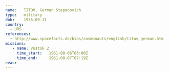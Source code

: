 ```yaml
---
name:	TITOV, German Stepanovich
type:	military
dob:	1935-09-11
country:
  - URS
references:
  - http://www.spacefacts.de/bios/cosmonauts/english/titov_german.htm
missions:
   - name: Vostok 2
     time_start:   1961-08-06T06:00Z
     time_end:     1961-08-07T07:19Z
evas:
---
```

